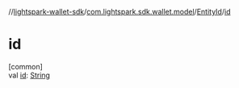 //[lightspark-wallet-sdk](../../../index.md)/[com.lightspark.sdk.wallet.model](../index.md)/[EntityId](index.md)/[id](id.md)

# id

[common]\
val [id](id.md): [String](https://kotlinlang.org/api/latest/jvm/stdlib/kotlin/-string/index.html)
